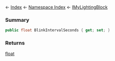 ← [Index](Api-Index) ← [Namespace Index](Namespace-Index) ← [IMyLightingBlock](Sandbox.ModAPI.Ingame.IMyLightingBlock)

### Summary

```csharp
public float BlinkIntervalSeconds { get; set; }
```

### Returns

[float](https://docs.microsoft.com/en-us/dotnet/api/System.Single?view=netframework-4.6)

